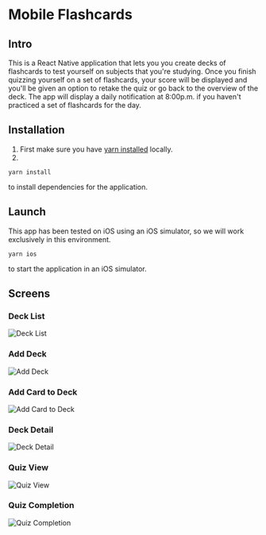 Mobile Flashcards
====
## Intro
This is a React Native application that lets you you create decks of flashcards to test yourself
on subjects that you're studying. Once you finish quizzing yourself on a set of flashcards, your 
score will be displayed and you'll be given an option to retake the quiz or  go back to the overview of the deck.
The app will display a daily notification at 8:00p.m. if you haven't practiced
a set of flashcards for the day.

## Installation 
1. First make sure you have [yarn installed](https://yarnpkg.com/lang/en/docs/install/) locally.
2.
```
yarn install
```
to install dependencies for the application.

## Launch
This app has been tested on iOS using an iOS simulator, so we will 
work exclusively in this environment.
```
yarn ios
```
to start the application in an iOS simulator.

## Screens
### Deck List
![Deck List](https://raw.github.com/radialglo/mobile-flashcards/master/img/deck_list.png)
### Add Deck
![Add Deck](https://raw.github.com/radialglo/mobile-flashcards/master/img/add_deck.png)
### Add Card to Deck
![Add Card to Deck](https://raw.github.com/radialglo/mobile-flashcards/master/img/add_card_to_deck.png)
### Deck Detail
![Deck Detail](https://raw.github.com/radialglo/mobile-flashcards/master/img/deck_detail.png)
### Quiz View
![Quiz View](https://raw.github.com/radialglo/mobile-flashcards/master/img/quiz_view.png)
### Quiz Completion
![Quiz Completion](https://raw.github.com/radialglo/mobile-flashcards/master/img/quiz_completion.png)
